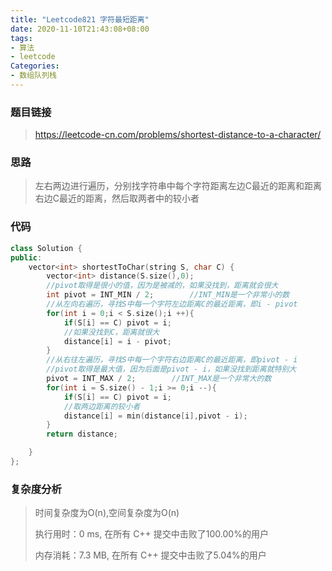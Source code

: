 ```yaml
---
title: "Leetcode821 字符最短距离"
date: 2020-11-10T21:43:08+08:00
tags:
- 算法
- leetcode
Categories:
- 数组队列栈
---
```


### **题目链接**

> https://leetcode-cn.com/problems/shortest-distance-to-a-character/

### **思路**

> 左右两边进行遍历，分别找字符串中每个字符距离左边C最近的距离和距离右边C最近的距离，然后取两者中的较小者

### **代码**

```c++
class Solution {
public:
    vector<int> shortestToChar(string S, char C) {
        vector<int> distance(S.size(),0);
        //pivot取得是很小的值，因为是被减的，如果没找到，距离就会很大
        int pivot = INT_MIN / 2;		//INT_MIN是一个非常小的数
        //从左向右遍历，寻找S中每一个字符左边距离C的最近距离，即i - pivot
        for(int i = 0;i < S.size();i ++){
            if(S[i] == C) pivot = i;
            //如果没找到C，距离就很大
            distance[i] = i - pivot;
        }
        //从右往左遍历，寻找S中每一个字符右边距离C的最近距离，即pivot - i
        //pivot取得是最大值，因为后面是pivot - i，如果没找到距离就特别大
        pivot = INT_MAX / 2;		//INT_MAX是一个非常大的数	
        for(int i = S.size() - 1;i >= 0;i --){
            if(S[i] == C) pivot = i;
            //取两边距离的较小者
            distance[i] = min(distance[i],pivot - i);
        }
        return distance;

    }
};
```

### **复杂度分析**

> 时间复杂度为O(n),空间复杂度为O(n)
>
> 执行用时：0 ms, 在所有 C++ 提交中击败了100.00%的用户
>
> 内存消耗：7.3 MB, 在所有 C++ 提交中击败了5.04%的用户